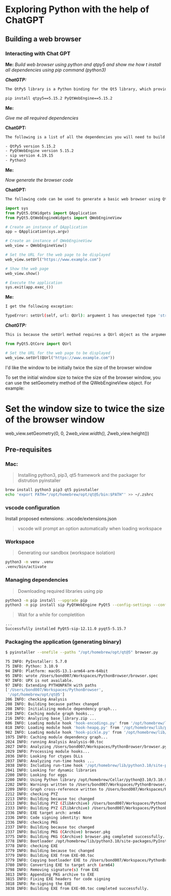 # Exploring Python with the help of ChatGPT

## Building a web browser

### Interacting with Chat GPT

**Me:** 
*Build web browser using python and qtpy5 and show me how t install all dependencies using pip command (python3)*

***ChatGTP:***

``` bash
The QtPy5 library is a Python binding for the Qt5 library, which provides comprehensive GUI and application development support. To install all the dependencies for web browser development using QtPy5 and Python3, you can use the following pip command:

pip install qtpy5==5.15.2 PyQtWebEngine==5.15.2
```

**Me:** 

*Give me all required dependencies*

**ChatGPT:**

``` bash
The following is a list of all the dependencies you will need to build a web browser using QtPy5 and Python3:

- QtPy5 version 5.15.2
- PyQtWebEngine version 5.15.2
- sip version 4.19.15
- Python3
```

**Me:**

*Now generate the browser code*

**ChatGPT:**

``` bash 
The following code can be used to generate a basic web browser using QtPy5 and Python3:
```

``` python
import sys
from PyQt5.QtWidgets import QApplication
from PyQt5.QtWebEngineWidgets import QWebEngineView

# Create an instance of QApplication
app = QApplication(sys.argv)

# Create an instance of QWebEngineView
web_view = QWebEngineView()

# Set the URL for the web page to be displayed
web_view.setUrl("https://www.example.com")

# Show the web page
web_view.show()

# Execute the application
sys.exit(app.exec_())
```

**Me:** 

``` bash
I get the following exception:

TypeError: setUrl(self, url: QUrl): argument 1 has unexpected type 'str'
```

***ChatGTP:***

``` bash
This is because the setUrl method requires a QUrl object as the argument, rather than a string. To fix this, you need to import the QUrl class from the PyQt5.QtCore module and then create a QUrl object from the string before passing it to the setUrl method. For example:
```

``` python
from PyQt5.QtCore import QUrl

# Set the URL for the web page to be displayed
web_view.setUrl(QUrl("https://www.example.com"))
```

I'd like the window to be initially twice the size of the browser window

To set the initial window size to twice the size of the browser window, you can use the setGeometry method of the QWebEngineView object. For example:

# Set the window size to twice the size of the browser window
web_view.setGeometry(0, 0, 2*web_view.width(), 2*web_view.height())

## Pre-requisites

### Mac:

> Installing python3, pip3, qt5 framework and the packager for distrution pyinstaller

``` bash
brew install python3 pip3 qt5 pyinstaller
echo 'export PATH="/opt/homebrew/opt/qt@5/bin:$PATH"' >> ~/.zshrc
```

### vscode configuration

Install proposed extensions: .vscode/extensions.json
> vscode will prompt an option automatically when loading workspace

### Workspace

> Generating our sandbox (workspace isolation)

``` bash
python3 -m venv .venv
.venv/bin/activate
```

### Managing dependencies

> Downloading required libraries using pip

``` bash
python3 -m pip install --upgrade pip
python3 -m pip install sip PyQtWebEngine PyQt5 --config-settings --confirm-license= --verbose
```

> Wait for a while for completition

``` bash
...
Successfully installed PyQt5-sip-12.11.0 pyqt5-5.15.7
```

### Packaging the application (generating binary)

``` bash
$ pyinstaller --onefile --paths "/opt/homebrew/opt/qt@5" browser.py

75 INFO: PyInstaller: 5.7.0
75 INFO: Python: 3.10.9
94 INFO: Platform: macOS-13.1-arm64-arm-64bit
95 INFO: wrote /Users/bond007/Workspaces/PythonBrowser/browser.spec
97 INFO: UPX is not available.
97 INFO: Extending PYTHONPATH with paths
['/Users/bond007/Workspaces/PythonBrowser',
 '/opt/homebrew/opt/qt@5']
206 INFO: checking Analysis
208 INFO: Building because pathex changed
208 INFO: Initializing module dependency graph...
210 INFO: Caching module graph hooks...
216 INFO: Analyzing base_library.zip ...
606 INFO: Loading module hook 'hook-encodings.py' from '/opt/homebrew/lib/python3.10/site-packages/PyInstaller/hooks'...
818 INFO: Loading module hook 'hook-heapq.py' from '/opt/homebrew/lib/python3.10/site-packages/PyInstaller/hooks'...
982 INFO: Loading module hook 'hook-pickle.py' from '/opt/homebrew/lib/python3.10/site-packages/PyInstaller/hooks'...
1975 INFO: Caching module dependency graph...
2024 INFO: running Analysis Analysis-00.toc
2027 INFO: Analyzing /Users/bond007/Workspaces/PythonBrowser/browser.py
2029 INFO: Processing module hooks...
2036 INFO: Looking for ctypes DLLs
2037 INFO: Analyzing run-time hooks ...
2038 INFO: Including run-time hook '/opt/homebrew/lib/python3.10/site-packages/PyInstaller/hooks/rthooks/pyi_rth_inspect.py'
2041 INFO: Looking for dynamic libraries
2200 INFO: Looking for eggs
2200 INFO: Using Python library /opt/homebrew/Cellar/python@3.10/3.10.9/Frameworks/Python.framework/Versions/3.10/Python
2202 INFO: Warnings written to /Users/bond007/Workspaces/PythonBrowser/build/browser/warn-browser.txt
2209 INFO: Graph cross-reference written to /Users/bond007/Workspaces/PythonBrowser/build/browser/xref-browser.html
2212 INFO: checking PYZ
2213 INFO: Building because toc changed
2213 INFO: Building PYZ (ZlibArchive) /Users/bond007/Workspaces/PythonBrowser/build/browser/PYZ-00.pyz
2333 INFO: Building PYZ (ZlibArchive) /Users/bond007/Workspaces/PythonBrowser/build/browser/PYZ-00.pyz completed successfully.
2336 INFO: EXE target arch: arm64
2336 INFO: Code signing identity: None
2336 INFO: checking PKG
2337 INFO: Building because toc changed
2337 INFO: Building PKG (CArchive) browser.pkg
3775 INFO: Building PKG (CArchive) browser.pkg completed successfully.
3778 INFO: Bootloader /opt/homebrew/lib/python3.10/site-packages/PyInstaller/bootloader/Darwin-64bit/run
3778 INFO: checking EXE
3779 INFO: Building because toc changed
3779 INFO: Building EXE from EXE-00.toc
3779 INFO: Copying bootloader EXE to /Users/bond007/Workspaces/PythonBrowser/dist/browser
3780 INFO: Converting EXE to target arch (arm64)
3798 INFO: Removing signature(s) from EXE
3813 INFO: Appending PKG archive to EXE
3815 INFO: Fixing EXE headers for code signing
3818 INFO: Re-signing the EXE
3838 INFO: Building EXE from EXE-00.toc completed successfully.
```
